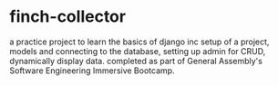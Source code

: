 # finch-collector

a practice project to learn the basics of django inc setup of a project, models and connecting to the database, setting up admin for CRUD, dynamically display data.
completed as part of General Assembly's Software Engineering Immersive Bootcamp. 
